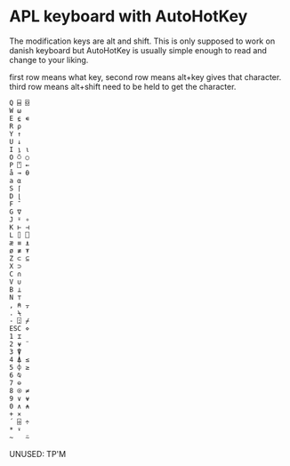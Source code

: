 # APL keyboard with AutoHotKey
 The modification keys are alt and shift. This is only supposed to work on danish keyboard but AutoHotKey is usually simple enough to read and change to your liking.

first row means what key, second row means alt+key gives that character. third row means alt+shift need to be held to get the character.

```
Q ⌸ ⌺
W ⍵
E ⍷ ∊ 
R ⍴
Y ↑
U ↓
I ⍸ ⍳
O ⍥ ○
P ⍞ ←
å → ⍬
a ⍺ 
S ⌈
D ⌊
F ¯
G ∇
J ⍤ ∘
K ⊢ ⊣
L ⌷ ⎕
æ ≡ ⍎ 
ø ≢ ⍕
Z ⊂ ⊆
X ⊃
C ∩
V ∪
B ⊥
N ⊤
, ⍝ ⍪
. ⍀
- ⍠ ⌿
ESC ⋄ 
1 ⌶
2 ⍱ ¨
3 ⍒
4 ⍋ ≤
5 ⌽ ≥
6 ⍉ 
7 ⊖
8 ⍟ ≠
9 ∨ ⍱
0 ∧ ⍲
+ ×
´ ⌹ ÷
* ⍣
~   ⍨
```
UNUSED:
TP'M
